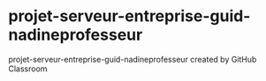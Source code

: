 # projet-serveur-entreprise-guid-nadineprofesseur
projet-serveur-entreprise-guid-nadineprofesseur created by GitHub Classroom
